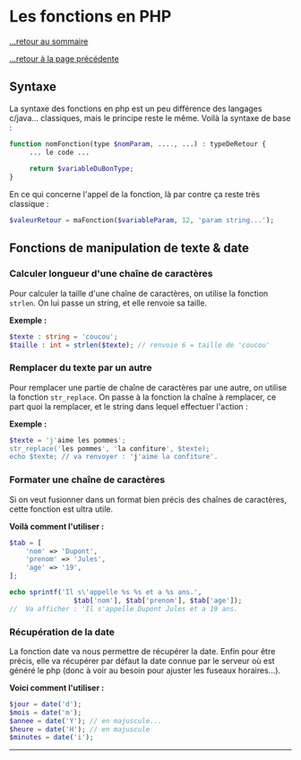 # Les fonctions en PHP

[...retour au sommaire](../intro.md)

[...retour à la page précédente](syntaxe.md)

## Syntaxe

La syntaxe des fonctions en php est un peu différence des langages c/java... classiques, mais le principe reste le même. Voilà la syntaxe de base : 
```php
function nomFonction(type $nomParam, ...., ...) : typeDeRetour {
     ... le code ... 
     
     return $variableDuBonType;
}
```

En ce qui concerne l'appel de la fonction, là par contre ça reste très classique : 
```php
$valeurRetour = maFonction($variableParam, 12, 'param string...');
```

## Fonctions de manipulation de texte & date 
### Calculer longueur d'une chaîne de caractères
Pour calculer la taille d'une chaîne de caractères, on utilise la fonction `strlen`. 
On lui passe un string, et elle renvoie sa taille. 

**Exemple :**
```php
$texte : string = 'coucou';
$taille : int = strlen($texte); // renvoie 6 = taille de 'coucou'
```

### Remplacer du texte par un autre
Pour remplacer une partie de chaîne de caractères par une autre, on utilise la fonction `str_replace`. On passe à la fonction la chaîne à remplacer, ce part quoi la remplacer, et le string dans lequel effectuer l'action : 

**Exemple :**
```php
$texte = 'j'aime les pommes';
str_replace('les pommes', 'la confiture', $texte);
echo $texte; // va renvoyer : 'j'aime la confiture'.
```

### Formater une chaîne de caractères
Si on veut fusionner dans un format bien précis des chaînes de caractères, cette fonction est ultra utile. 

**Voilà comment l'utiliser :**
```php
$tab = [
    'nom' => 'Dupont', 
    'prenom' => 'Jules', 
    'age' => '19',
];

echo sprintf('Il s\'appelle %s %s et a %s ans.', 
                $tab['nom'], $tab['prenom'], $tab['age']);
//  Va afficher : 'Il s'appelle Dupont Jules et a 19 ans. 
```

### Récupération de la date
La fonction date va nous permettre de récupérer la date. Enfin pour être précis, elle va récupérer par défaut la date connue par le serveur où est généré le php (donc à voir au besoin pour ajuster les fuseaux horaires...).

**Voici comment l'utiliser :**
```php
$jour = date('d');
$mois = date('m');
$annee = date('Y'); // en majuscule...
$heure = date('H'); // en majuscule 
$minutes = date('i'); 
```
---

